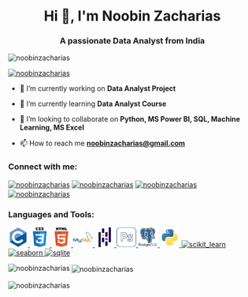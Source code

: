 <h1 align="center">Hi 👋, I'm Noobin Zacharias</h1>
<h3 align="center">A passionate Data Analyst from India</h3>

<p align="left"> <img src="https://komarev.com/ghpvc/?username=noobinzacharias&label=Profile%20views&color=0e75b6&style=flat" alt="noobinzacharias" /> </p>

<p align="left"> <a href="https://github.com/ryo-ma/github-profile-trophy"><img src="https://github-profile-trophy.vercel.app/?username=noobinzacharias" alt="noobinzacharias" /></a> </p>

- 🔭 I’m currently working on **Data Analyst Project**

- 🌱 I’m currently learning **Data Analyst Course**

- 👯 I’m looking to collaborate on **Python, MS Power BI, SQL, Machine Learning, MS Excel**

- 📫 How to reach me **noobinzacharias@gmail.com**

<h3 align="left">Connect with me:</h3>
<p align="left">
<a href="https://twitter.com/noobinzacharias" target="blank"><img align="center" src="https://raw.githubusercontent.com/rahuldkjain/github-profile-readme-generator/master/src/images/icons/Social/twitter.svg" alt="noobinzacharias" height="30" width="40" /></a>
<a href="https://linkedin.com/in/noobinzacharias" target="blank"><img align="center" src="https://raw.githubusercontent.com/rahuldkjain/github-profile-readme-generator/master/src/images/icons/Social/linked-in-alt.svg" alt="noobinzacharias" height="30" width="40" /></a>
<a href="https://fb.com/noobinzacharias" target="blank"><img align="center" src="https://raw.githubusercontent.com/rahuldkjain/github-profile-readme-generator/master/src/images/icons/Social/facebook.svg" alt="noobinzacharias" height="30" width="40" /></a>
<a href="https://www.youtube.com/c/noobinzacharias" target="blank"><img align="center" src="https://raw.githubusercontent.com/rahuldkjain/github-profile-readme-generator/master/src/images/icons/Social/youtube.svg" alt="noobinzacharias" height="30" width="40" /></a>
</p>

<h3 align="left">Languages and Tools:</h3>
<p align="left"> <a href="https://www.cprogramming.com/" target="_blank" rel="noreferrer"> <img src="https://raw.githubusercontent.com/devicons/devicon/master/icons/c/c-original.svg" alt="c" width="40" height="40"/> </a> <a href="https://www.w3schools.com/css/" target="_blank" rel="noreferrer"> <img src="https://raw.githubusercontent.com/devicons/devicon/master/icons/css3/css3-original-wordmark.svg" alt="css3" width="40" height="40"/> </a> <a href="https://www.w3.org/html/" target="_blank" rel="noreferrer"> <img src="https://raw.githubusercontent.com/devicons/devicon/master/icons/html5/html5-original-wordmark.svg" alt="html5" width="40" height="40"/> </a> <a href="https://www.mysql.com/" target="_blank" rel="noreferrer"> <img src="https://raw.githubusercontent.com/devicons/devicon/master/icons/mysql/mysql-original-wordmark.svg" alt="mysql" width="40" height="40"/> </a> <a href="https://pandas.pydata.org/" target="_blank" rel="noreferrer"> <img src="https://raw.githubusercontent.com/devicons/devicon/2ae2a900d2f041da66e950e4d48052658d850630/icons/pandas/pandas-original.svg" alt="pandas" width="40" height="40"/> </a> <a href="https://www.photoshop.com/en" target="_blank" rel="noreferrer"> <img src="https://raw.githubusercontent.com/devicons/devicon/master/icons/photoshop/photoshop-line.svg" alt="photoshop" width="40" height="40"/> </a> <a href="https://www.postgresql.org" target="_blank" rel="noreferrer"> <img src="https://raw.githubusercontent.com/devicons/devicon/master/icons/postgresql/postgresql-original-wordmark.svg" alt="postgresql" width="40" height="40"/> </a> <a href="https://www.python.org" target="_blank" rel="noreferrer"> <img src="https://raw.githubusercontent.com/devicons/devicon/master/icons/python/python-original.svg" alt="python" width="40" height="40"/> </a> <a href="https://scikit-learn.org/" target="_blank" rel="noreferrer"> <img src="https://upload.wikimedia.org/wikipedia/commons/0/05/Scikit_learn_logo_small.svg" alt="scikit_learn" width="40" height="40"/> </a> <a href="https://seaborn.pydata.org/" target="_blank" rel="noreferrer"> <img src="https://seaborn.pydata.org/_images/logo-mark-lightbg.svg" alt="seaborn" width="40" height="40"/> </a> <a href="https://www.sqlite.org/" target="_blank" rel="noreferrer"> <img src="https://www.vectorlogo.zone/logos/sqlite/sqlite-icon.svg" alt="sqlite" width="40" height="40"/> </a> </p>

<p><img align="left" src="https://github-readme-stats.vercel.app/api/top-langs?username=noobinzacharias&show_icons=true&locale=en&layout=compact" alt="noobinzacharias" /></p>

<p>&nbsp;<img align="center" src="https://github-readme-stats.vercel.app/api?username=noobinzacharias&show_icons=true&locale=en" alt="noobinzacharias" /></p>

<p><img align="center" src="https://github-readme-streak-stats.herokuapp.com/?user=noobinzacharias&" alt="noobinzacharias" /></p>
